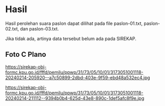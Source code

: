 # Hasil

Hasil perolehan suara paslon dapat dilihat pada file paslon-01.txt, paslon-02.txt, dan paslon-03.txt.

Jika tidak ada, artinya data tersebut belum ada pada SIREKAP.

## Foto C Plano

https://sirekap-obj-formc.kpu.go.id/fffd/pemilu/ppwp/31/73/05/10/01/3173051001118-20240214-205920--a7c50899-2dbd-403e-9f59-ebd48a532ec4.jpg

https://sirekap-obj-formc.kpu.go.id/fffd/pemilu/ppwp/31/73/05/10/01/3173051001118-20240214-211112--9394b0b4-625d-43e8-890c-1def5afc8f9e.jpg
